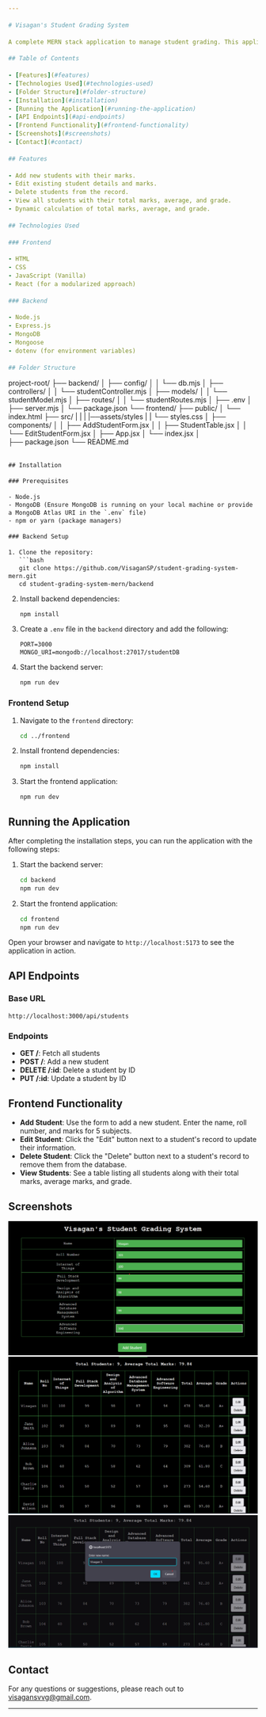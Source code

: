 ```yaml
---

# Visagan's Student Grading System

A complete MERN stack application to manage student grading. This application allows users to add, edit, delete, and view student records along with their marks, totals, averages, and grades.

## Table of Contents

- [Features](#features)
- [Technologies Used](#technologies-used)
- [Folder Structure](#folder-structure)
- [Installation](#installation)
- [Running the Application](#running-the-application)
- [API Endpoints](#api-endpoints)
- [Frontend Functionality](#frontend-functionality)
- [Screenshots](#screenshots)
- [Contact](#contact)

## Features

- Add new students with their marks.
- Edit existing student details and marks.
- Delete students from the record.
- View all students with their total marks, average, and grade.
- Dynamic calculation of total marks, average, and grade.

## Technologies Used

### Frontend

- HTML
- CSS
- JavaScript (Vanilla)
- React (for a modularized approach)

### Backend

- Node.js
- Express.js
- MongoDB
- Mongoose
- dotenv (for environment variables)

## Folder Structure

```
project-root/
├── backend/
│   ├── config/
│   │   └── db.mjs
│   ├── controllers/
│   │   └── studentController.mjs
│   ├── models/
│   │   └── studentModel.mjs
│   ├── routes/
│   │   └── studentRoutes.mjs
│   ├── .env
│   ├── server.mjs
│   └── package.json
└── frontend/
    ├── public/
    │   └── index.html
    ├── src/
    |   |
    |   |──assets/styles
    |   |  └── styles.css
    │   ├── components/
    │   │   ├── AddStudentForm.jsx
    │   │   ├── StudentTable.jsx
    │   │   └── EditStudentForm.jsx
    │   ├── App.jsx
    │   └── index.jsx
    │   
    ├── package.json
    └── README.md
```

## Installation

### Prerequisites

- Node.js
- MongoDB (Ensure MongoDB is running on your local machine or provide a MongoDB Atlas URI in the `.env` file)
- npm or yarn (package managers)

### Backend Setup

1. Clone the repository:
   ```bash
   git clone https://github.com/VisaganSP/student-grading-system-mern.git
   cd student-grading-system-mern/backend
   ```

2. Install backend dependencies:
   ```bash
   npm install
   ```

3. Create a `.env` file in the `backend` directory and add the following:
   ```plaintext
   PORT=3000
   MONGO_URI=mongodb://localhost:27017/studentDB
   ```

4. Start the backend server:
   ```bash
   npm run dev
   ```

### Frontend Setup

1. Navigate to the `frontend` directory:
   ```bash
   cd ../frontend
   ```

2. Install frontend dependencies:
   ```bash
   npm install
   ```

3. Start the frontend application:
   ```bash
   npm run dev
   ```

## Running the Application

After completing the installation steps, you can run the application with the following steps:

1. Start the backend server:
   ```bash
   cd backend
   npm run dev
   ```

2. Start the frontend application:
   ```bash
   cd frontend
   npm run dev
   ```

Open your browser and navigate to `http://localhost:5173` to see the application in action.

## API Endpoints

### Base URL

`http://localhost:3000/api/students`

### Endpoints

- **GET /**: Fetch all students
- **POST /**: Add a new student
- **DELETE /:id**: Delete a student by ID
- **PUT /:id**: Update a student by ID

## Frontend Functionality

- **Add Student**: Use the form to add a new student. Enter the name, roll number, and marks for 5 subjects.
- **Edit Student**: Click the "Edit" button next to a student's record to update their information.
- **Delete Student**: Click the "Delete" button next to a student's record to remove them from the database.
- **View Students**: See a table listing all students along with their total marks, average marks, and grade.

## Screenshots

![Add Student Form](./frontend/screenshots/add-student-form.png)
![Student Table](./frontend/screenshots/student-table.png)
![Edit Student Form](./frontend/screenshots/edit-student-form.png)

## Contact

For any questions or suggestions, please reach out to [visagansvvg@gmail.com](mailto:visagansvvg@gmail.com).

---
```

